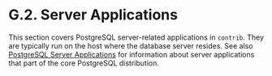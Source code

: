 # G.2. Server Applications

This section covers PostgreSQL server-related applications in `contrib`. They are typically run on the host where the database server resides. See also [PostgreSQL Server Applications](https://www.postgresql.org/docs/10/static/reference-server.html) for information about server applications that part of the core PostgreSQL distribution.

